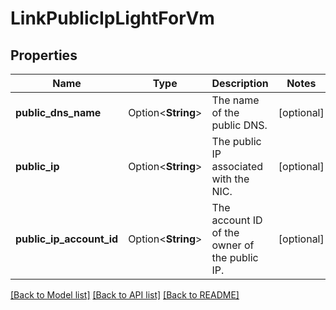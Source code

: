 # LinkPublicIpLightForVm

## Properties

Name | Type | Description | Notes
------------ | ------------- | ------------- | -------------
**public_dns_name** | Option<**String**> | The name of the public DNS. | [optional]
**public_ip** | Option<**String**> | The public IP associated with the NIC. | [optional]
**public_ip_account_id** | Option<**String**> | The account ID of the owner of the public IP. | [optional]

[[Back to Model list]](../README.md#documentation-for-models) [[Back to API list]](../README.md#documentation-for-api-endpoints) [[Back to README]](../README.md)


